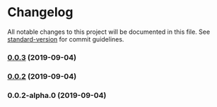 # Changelog

All notable changes to this project will be documented in this file. See [standard-version](https://github.com/conventional-changelog/standard-version) for commit guidelines.

### [0.0.3](https://github.com/j05u3/fenwick-tree-redis/compare/v0.0.2...v0.0.3) (2019-09-04)



### [0.0.2](https://github.com/j05u3/fenwick-tree-redis/compare/v0.0.2-alpha.0...v0.0.2) (2019-09-04)



### 0.0.2-alpha.0 (2019-09-04)
